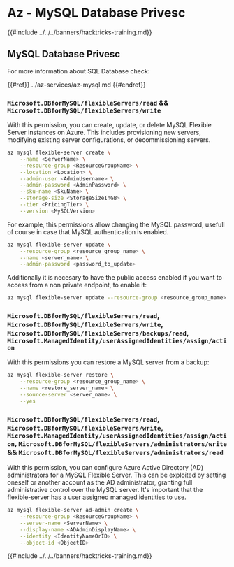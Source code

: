 # Az - MySQL Database Privesc

{{#include ../../../banners/hacktricks-training.md}}

## MySQL Database Privesc
For more information about SQL Database check:

{{#ref}}
../az-services/az-mysql.md
{{#endref}}

### `Microsoft.DBforMySQL/flexibleServers/read` && `Microsoft.DBforMySQL/flexibleServers/write`

With this permission, you can create, update, or delete MySQL Flexible Server instances on Azure. This includes provisioning new servers, modifying existing server configurations, or decommissioning servers.

```bash
az mysql flexible-server create \
    --name <ServerName> \
    --resource-group <ResourceGroupName> \
    --location <Location> \
    --admin-user <AdminUsername> \
    --admin-password <AdminPassword> \
    --sku-name <SkuName> \
    --storage-size <StorageSizeInGB> \
    --tier <PricingTier> \
    --version <MySQLVersion>
```

For example, this permissions allow changing the MySQL password, usefull of course in case that MySQL authentication is enabled.

```bash
az mysql flexible-server update \
    --resource-group <resource_group_name> \
    --name <server_name> \
    --admin-password <password_to_update>
```

Additionally it is necesary to have the public access enabled if you want to access from a non private endpoint, to enable it:

```bash
az mysql flexible-server update --resource-group <resource_group_name> --server-name <server_name> --public-access Enabled
```

### `Microsoft.DBforMySQL/flexibleServers/read`, `Microsoft.DBforMySQL/flexibleServers/write`, `Microsoft.DBforMySQL/flexibleServers/backups/read`, `Microsoft.ManagedIdentity/userAssignedIdentities/assign/action`

With this permissions you can restore a MySQL server from a backup:

```bash
az mysql flexible-server restore \
    --resource-group <resource_group_name> \
    --name <restore_server_name> \
    --source-server <server_name> \
    --yes
```

### `Microsoft.DBforMySQL/flexibleServers/read`, `Microsoft.DBforMySQL/flexibleServers/write`, `Microsoft.ManagedIdentity/userAssignedIdentities/assign/action`, `Microsoft.DBforMySQL/flexibleServers/administrators/write` && `Microsoft.DBforMySQL/flexibleServers/administrators/read`

With this permission, you can configure Azure Active Directory (AD) administrators for a MySQL Flexible Server. This can be exploited by setting oneself or another account as the AD administrator, granting full administrative control over the MySQL server. It's important that the flexible-server has a user assigned managed identities to use.

```bash
az mysql flexible-server ad-admin create \
    --resource-group <ResourceGroupName> \
    --server-name <ServerName> \
    --display-name <ADAdminDisplayName> \
    --identity <IdentityNameOrID> \
    --object-id <ObjectID>
```

{{#include ../../../banners/hacktricks-training.md}}

